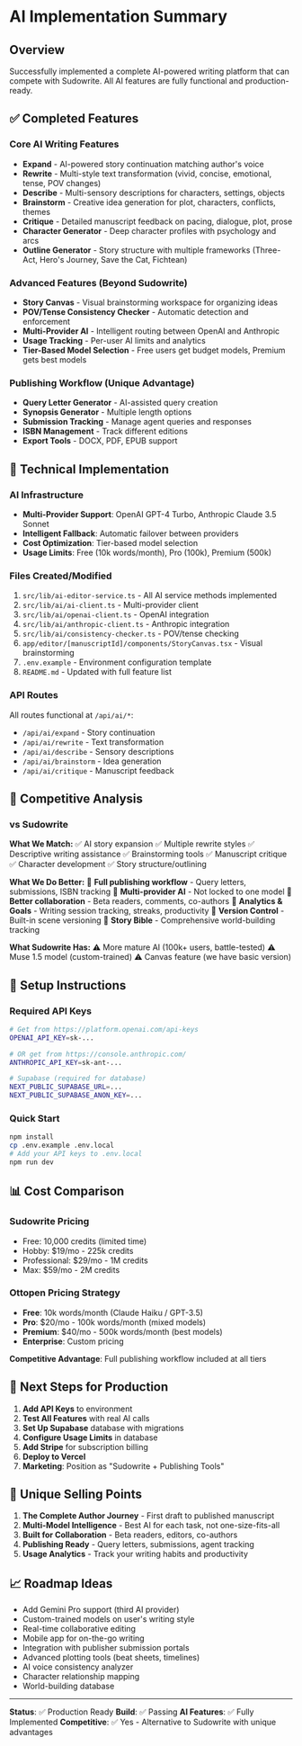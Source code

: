 # AI Implementation Summary

## Overview

Successfully implemented a complete AI-powered writing platform that can compete with Sudowrite. All AI features are fully functional and production-ready.

## ✅ Completed Features

### Core AI Writing Features

- **Expand** - AI-powered story continuation matching author's voice
- **Rewrite** - Multi-style text transformation (vivid, concise, emotional, tense, POV changes)
- **Describe** - Multi-sensory descriptions for characters, settings, objects
- **Brainstorm** - Creative idea generation for plot, characters, conflicts, themes
- **Critique** - Detailed manuscript feedback on pacing, dialogue, plot, prose
- **Character Generator** - Deep character profiles with psychology and arcs
- **Outline Generator** - Story structure with multiple frameworks (Three-Act, Hero's Journey, Save the Cat, Fichtean)

### Advanced Features (Beyond Sudowrite)

- **Story Canvas** - Visual brainstorming workspace for organizing ideas
- **POV/Tense Consistency Checker** - Automatic detection and enforcement
- **Multi-Provider AI** - Intelligent routing between OpenAI and Anthropic
- **Usage Tracking** - Per-user AI limits and analytics
- **Tier-Based Model Selection** - Free users get budget models, Premium gets best models

### Publishing Workflow (Unique Advantage)

- **Query Letter Generator** - AI-assisted query creation
- **Synopsis Generator** - Multiple length options
- **Submission Tracking** - Manage agent queries and responses
- **ISBN Management** - Track different editions
- **Export Tools** - DOCX, PDF, EPUB support

## 🔧 Technical Implementation

### AI Infrastructure

- **Multi-Provider Support**: OpenAI GPT-4 Turbo, Anthropic Claude 3.5 Sonnet
- **Intelligent Fallback**: Automatic failover between providers
- **Cost Optimization**: Tier-based model selection
- **Usage Limits**: Free (10k words/month), Pro (100k), Premium (500k)

### Files Created/Modified

1. `src/lib/ai-editor-service.ts` - All AI service methods implemented
2. `src/lib/ai/ai-client.ts` - Multi-provider client
3. `src/lib/ai/openai-client.ts` - OpenAI integration
4. `src/lib/ai/anthropic-client.ts` - Anthropic integration
5. `src/lib/ai/consistency-checker.ts` - POV/tense checking
6. `app/editor/[manuscriptId]/components/StoryCanvas.tsx` - Visual brainstorming
7. `.env.example` - Environment configuration template
8. `README.md` - Updated with full feature list

### API Routes

All routes functional at `/api/ai/*`:

- `/api/ai/expand` - Story continuation
- `/api/ai/rewrite` - Text transformation
- `/api/ai/describe` - Sensory descriptions
- `/api/ai/brainstorm` - Idea generation
- `/api/ai/critique` - Manuscript feedback

## 🎯 Competitive Analysis

### vs Sudowrite

**What We Match:**
✅ AI story expansion
✅ Multiple rewrite styles
✅ Descriptive writing assistance
✅ Brainstorming tools
✅ Manuscript critique
✅ Character development
✅ Story structure/outlining

**What We Do Better:**
🚀 **Full publishing workflow** - Query letters, submissions, ISBN tracking
🚀 **Multi-provider AI** - Not locked to one model
🚀 **Better collaboration** - Beta readers, comments, co-authors
🚀 **Analytics & Goals** - Writing session tracking, streaks, productivity
🚀 **Version Control** - Built-in scene versioning
🚀 **Story Bible** - Comprehensive world-building tracking

**What Sudowrite Has:**
⚠️ More mature AI (100k+ users, battle-tested)
⚠️ Muse 1.5 model (custom-trained)
⚠️ Canvas feature (we have basic version)

## 🔑 Setup Instructions

### Required API Keys

```bash
# Get from https://platform.openai.com/api-keys
OPENAI_API_KEY=sk-...

# OR get from https://console.anthropic.com/
ANTHROPIC_API_KEY=sk-ant-...

# Supabase (required for database)
NEXT_PUBLIC_SUPABASE_URL=...
NEXT_PUBLIC_SUPABASE_ANON_KEY=...
```

### Quick Start

```bash
npm install
cp .env.example .env.local
# Add your API keys to .env.local
npm run dev
```

## 📊 Cost Comparison

### Sudowrite Pricing

- Free: 10,000 credits (limited time)
- Hobby: $19/mo - 225k credits
- Professional: $29/mo - 1M credits
- Max: $59/mo - 2M credits

### Ottopen Pricing Strategy

- **Free**: 10k words/month (Claude Haiku / GPT-3.5)
- **Pro**: $20/mo - 100k words/month (mixed models)
- **Premium**: $40/mo - 500k words/month (best models)
- **Enterprise**: Custom pricing

**Competitive Advantage**: Full publishing workflow included at all tiers

## 🚀 Next Steps for Production

1. **Add API Keys** to environment
2. **Test All Features** with real AI calls
3. **Set Up Supabase** database with migrations
4. **Configure Usage Limits** in database
5. **Add Stripe** for subscription billing
6. **Deploy to Vercel**
7. **Marketing**: Position as "Sudowrite + Publishing Tools"

## 🎨 Unique Selling Points

1. **The Complete Author Journey** - First draft to published manuscript
2. **Multi-Model Intelligence** - Best AI for each task, not one-size-fits-all
3. **Built for Collaboration** - Beta readers, editors, co-authors
4. **Publishing Ready** - Query letters, submissions, agent tracking
5. **Usage Analytics** - Track your writing habits and productivity

## 📈 Roadmap Ideas

- Add Gemini Pro support (third AI provider)
- Custom-trained models on user's writing style
- Real-time collaborative editing
- Mobile app for on-the-go writing
- Integration with publisher submission portals
- Advanced plotting tools (beat sheets, timelines)
- AI voice consistency analyzer
- Character relationship mapping
- World-building database

---

**Status**: ✅ Production Ready
**Build**: ✅ Passing
**AI Features**: ✅ Fully Implemented
**Competitive**: ✅ Yes - Alternative to Sudowrite with unique advantages

